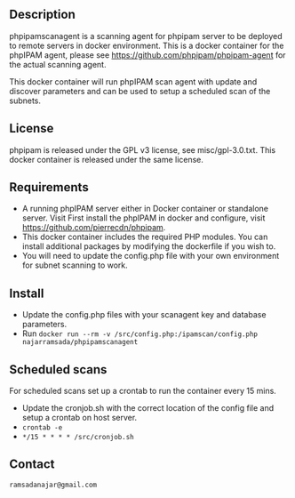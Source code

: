 ## Description
phpipamscanagent is a scanning agent for phpipam server to be deployed to remote servers in docker environment.
This is a docker container for the phpIPAM agent, please see https://github.com/phpipam/phpipam-agent for the actual scanning agent.

This docker container will run phpIPAM scan agent with update and discover parameters and can be used to setup a scheduled scan of the subnets.  

## License
phpipam is released under the GPL v3 license, see misc/gpl-3.0.txt.
This docker container is released under the same license.

## Requirements
 - A running phpIPAM server either in Docker container or standalone server. Visit First install the phpIPAM in docker and configure, visit https://github.com/pierrecdn/phpipam.
 - This docker container includes the required PHP modules. You can install additional packages by modifying the dockerfile if    you wish to.
 - You will need to update the config.php file with your own environment for subnet scanning to work.

## Install
 - Update the config.php files with your scanagent key and database parameters.
 - Run `docker run --rm -v /src/config.php:/ipamscan/config.php najarramsada/phpipamscanagent`

## Scheduled scans
For scheduled scans set up a crontab to run the container every 15 mins.
 - Update the cronjob.sh with the correct location of the config file and setup a crontab on host server.
 - `crontab -e`
 - `*/15 * * * * /src/cronjob.sh`

## Contact
`ramsadanajar@gmail.com`
